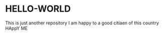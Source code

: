 # HELLO-WORLD
This is just another repository
I am happy to a good citiaen of this country
HAppY ME
